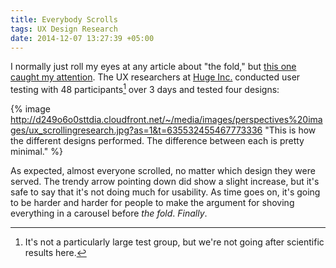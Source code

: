 ```yaml
---
title: Everybody Scrolls
tags: UX Design Research
date: 2014-12-07 13:27:39 +05:00
---
```


I normally just roll my eyes at any article about "the fold," but [this one caught my attention][article]. The UX researchers at [Huge Inc.][huge] conducted user testing with 48 participants[^1] over 3 days and tested four designs:

{% image http://d249o6o0sttdia.cloudfront.net/~/media/images/perspectives%20images/ux_scrollingresearch.jpg?as=1&t=635532455467773336 "This is how the different designs performed. The difference between each is pretty minimal." %}

As expected, almost everyone scrolled, no matter which design they were served. The trendy arrow pointing down did show a slight increase, but it's safe to say that it's not doing much for usability. As time goes on, it's going to be harder and harder for people to make the argument for shoving everything in a carousel before *the fold*. *Finally*.

[^1]: It's not a particularly large test group, but we're not going after scientific results here.

[article]: http://www.hugeinc.com/ideas/perspective/everybody-scrolls
[huge]: http://www.hugeinc.com
